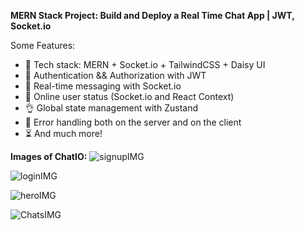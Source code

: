**MERN Stack Project: Build and Deploy a Real Time Chat App | JWT, Socket.io**

Some Features:
- 🌟 Tech stack: MERN + Socket.io + TailwindCSS + Daisy UI
- 🎃 Authentication && Authorization with JWT
- 👾 Real-time messaging with Socket.io
- 🚀 Online user status (Socket.io and React Context)
- 👌 Global state management with Zustand
- 🐞 Error handling both on the server and on the client
- ⏳ And much more!

**Images of ChatIO:**
![signupIMG](https://github.com/Tanmay988/ChatIO/assets/142683971/a4577b1d-f038-44b6-84a5-1176eef3a0ac)


![loginIMG](https://github.com/Tanmay988/ChatIO/assets/142683971/d9060fc3-0bfa-4bbb-a85d-c12cbc22e559)


![heroIMG](https://github.com/Tanmay988/ChatIO/assets/142683971/35e54d8d-3df8-4e39-93ab-4177a9239943)


![ChatsIMG](https://github.com/Tanmay988/ChatIO/assets/142683971/cd276996-99c1-4092-8db9-188faaa4dd21)
